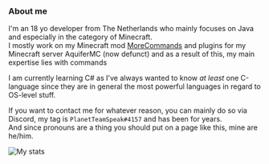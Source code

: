 ### About me
I'm an 18 yo developer from The Netherlands who mainly focuses on Java and especially in the category of Minecraft.  
I mostly work on my Minecraft mod [MoreCommands](https://github.com/PlanetTeamSpeakk/MoreCommands) and plugins for my Minecraft server AquiferMC (now defunct) and as a result of this, my main expertise lies with commands  

I am currently learning C# as I've always wanted to know *at least* one C-language since they are in general the most powerful languages in regard to OS-level stuff.  

If you want to contact me for whatever reason, you can mainly do so via Discord, my tag is `PlanetTeamSpeak#4157` and has been for years.  
And since pronouns are a thing you should put on a page like this, mine are he/him.

![My stats](https://github-readme-stats.vercel.app/api?username=PlanetTeamSpeakk&count_private=true&theme=tokyonight&show_icons=true)
